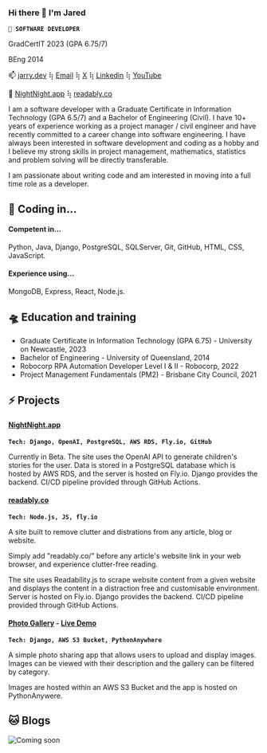 ### Hi there 👋 I'm Jared

**`🦖 SOFTWARE DEVELOPER`**

GradCertIT 2023 (GPA 6.75/7)

BEng 2014

📫 [jarry.dev](https://jarry.dev) ⢷ [Email](mailto:hi@jarry.dev) ⢷ [X](https://x.com/Jared_Cavalli) ⢷ [Linkedin](https://www.linkedin.com/in/jaredcavalli/) ⢷ [YouTube](https://www.youtube.com/channel/UCWhtyMHmuW3AvvTipfPKPAQ)

🚧 [NightNight.app](https://nightnight.app/) ⢷ [readably.co](https://readably.co/)

I am a software developer with a Graduate Certificate in Information Technology (GPA 6.5/7) and a Bachelor of Engineering (Civil). I have 10+ years of experience working as a project manager / civil engineer and have recently committed to a career change into software engineering. I have always been interested in software development and coding as a hobby and I believe my strong skills in project management, mathematics, statistics and problem solving will be directly transferable.</p>

I am passionate about writing code and am interested in moving into a full time role as a developer.

## 🧙 Coding in...

#### Competent in... ####
Python, Java, Django, PostgreSQL, SQLServer, Git, GitHub, HTML, CSS, JavaScript.

#### Experience using... ####
MongoDB, Express, React, Node.js.


## 🛸 Education and training
- Graduate Certificate in Information Technology (GPA 6.75) - University on Newcastle, 2023
- Bachelor of Engineering - University of Queensland, 2014
- Robocorp RPA Automation Developer Level I & II - Robocorp, 2022
- Project Management Fundamentals (PM2) - Brisbane City Council, 2021


## ⚡ Projects
#### [NightNight.app](https://nightnight.app/) ####
**`Tech: Django, OpenAI, PostgreSQL, AWS RDS, Fly.io, GitHub`**

Currently in Beta. The site uses the OpenAI API to generate children's stories for the user. Data is stored in a PostgreSQL database which is hosted by AWS RDS, and the server is hosted on Fly.io. Django provides the backend. CI/CD pipeline provided through GitHub Actions.

#### [readably.co](https://readably.co/) ####
**`Tech: Node.js, JS, fly.io`**

A site built to remove clutter and distrations from any article, blog or website. 

Simply add "readably.co/" before any article's website link in your web browser, and experience clutter-free reading.

The site uses Readability.js to scrape website content from a given website and displays the content in a distraction free and customisable environment. Server is hosted on Fly.io. Django provides the backend. CI/CD pipeline provided through GitHub Actions.

#### [Photo Gallery](https://github.com/jarry90/djangophotoapp) - [Live Demo](http://jarry90.pythonanywhere.com) ####
**`Tech: Django, AWS S3 Bucket, PythonAnywhere`**

A simple photo sharing app that allows users to upload and display images. Images can be viewed with their description and the gallery can be filtered by category.

Images are hosted within an AWS S3 Bucket and the app is hosted on PythonAnywere.

## 🐱 Blogs

![Coming soon](https://media1.giphy.com/media/1ken0zzzL79NPy3QZj/giphy-downsized-large.gif)
